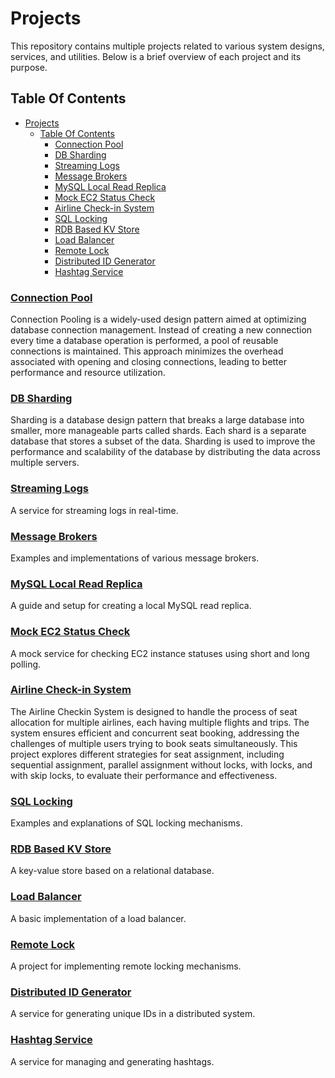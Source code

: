 
# Projects

This repository contains multiple projects related to various system designs, services, and utilities. Below is a brief overview of each project and its purpose.

## Table Of Contents

- [Projects](#projects)
  - [Table Of Contents](#table-of-contents)
    - [Connection Pool](#connection-pool)
    - [DB Sharding](#db-sharding)
    - [Streaming Logs](#streaming-logs)
    - [Message Brokers](#message-brokers)
    - [MySQL Local Read Replica](#mysql-local-read-replica)
    - [Mock EC2 Status Check](#mock-ec2-status-check)
    - [Airline Check-in System](#airline-check-in-system)
    - [SQL Locking](#sql-locking)
    - [RDB Based KV Store](#rdb-based-kv-store)
    - [Load Balancer](#load-balancer)
    - [Remote Lock](#remote-lock)
    - [Distributed ID Generator](#distributed-id-generator)
    - [Hashtag Service](#hashtag-service)

### [Connection Pool](connection-pool/README.md)

Connection Pooling is a widely-used design pattern aimed at optimizing database connection management. Instead of creating a new connection every time a database operation is performed, a pool of reusable connections is maintained. This approach minimizes the overhead associated with opening and closing connections, leading to better performance and resource utilization.

### [DB Sharding](db-sharding/README.md)

Sharding is a database design pattern that breaks a large database into smaller, more manageable parts called shards. Each shard is a separate database that stores a subset of the data. Sharding is used to improve the performance and scalability of the database by distributing the data across multiple servers.


### [Streaming Logs](streaming-logs/README.md)

A service for streaming logs in real-time.


### [Message Brokers](message-brokers/README.md)

Examples and implementations of various message brokers.

### [MySQL Local Read Replica](mysql-local-read-replica/README.md)

A guide and setup for creating a local MySQL read replica.


### [Mock EC2 Status Check](mock-ec2-status-check-using-short-and-long-polling/README.md)

A mock service for checking EC2 instance statuses using short and long polling.


### [Airline Check-in System](airline-checkin-system/README.md)

The Airline Checkin System is designed to handle the process of seat allocation for multiple airlines, each having multiple flights and trips. The system ensures efficient and concurrent seat booking, addressing the challenges of multiple users trying to book seats simultaneously. This project explores different strategies for seat assignment, including sequential assignment, parallel assignment without locks, with locks, and with skip locks, to evaluate their performance and effectiveness.


### [SQL Locking](sql-locking/README.md)

Examples and explanations of SQL locking mechanisms.


### [RDB Based KV Store](rdb-based-kv-store/README.md)

A key-value store based on a relational database.


### [Load Balancer](load-balancer/README.md)

A basic implementation of a load balancer.


### [Remote Lock](remote-lock/README.md)

A project for implementing remote locking mechanisms.


### [Distributed ID Generator](distributed-id-generator/README.md)

A service for generating unique IDs in a distributed system.


### [Hashtag Service](hashtag-service/README.md)

A service for managing and generating hashtags.









